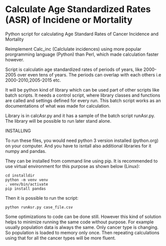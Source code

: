 # Calculate Age Standardized Rates (ASR) of Incidene or Mortality
Python script for calculating Age Standard Rates of Cancer Incidence and Mortality

Reimplement Calc_inc (Calclulate incidences) using more popular prorgramming language (Python) than Perl, which made calculation faster however.

Script is calculatin age standardized rates of periods of years, like 2000-2005 over even tens of years. The periods can overlap with each others 
i.e 2000-2010,2005-2015 etc.

It will be python kind of library which can be used part of other scripts like batch scripts. It needs a 
control script, where library classes and functions are called and settings defined for
every run. This batch script works as an documentations of what was made for calculation.

Library is in calcAsr.py and it has a sample of the batch script runAsr.py. The library will be possible to run later stand alone.

INSTALLING

To run these files, you would need python 3 version installed (python.org) on your computer. And you have to isntall also additional
libraries for it numpy and pandas.

They can be installed from command line using pip. It is recommended to use virtual environment for this purpose as shown below (Linux):

	cd installdir
	python -m venv venv
	. venv/bin/activate
	pip install pandas

Then it is possible to run the script:

	python runAsr.py case_file.csv

Some optimizations to code can be done still. However this kind of solution helps to minimize running the same code without purpose. For example
usually population data is always the same. Only cancer type is changing. So population is loaded to memory only once. Then repeating calculations using that for
all the cancer types will be more fluent.
